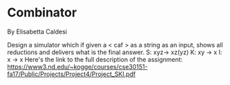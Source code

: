 # Combinator
By Elisabetta Caldesi

Design a simulator which if given a < caf > as a string as an input, shows all reductions and delivers what is the final answer.
S: xyz-> xz(yz) 
K: xy -> x
I: x -> x
Here's the link to the full description of the assignment: <br />
https://www3.nd.edu/~kogge/courses/cse30151-fa17/Public/Projects/Project4/Project_SKI.pdf

